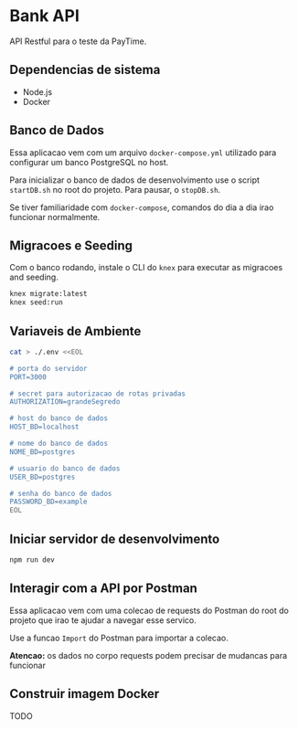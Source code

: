 # Bank API

API Restful para o teste da PayTime.

## Dependencias de sistema 

- Node.js
- Docker

## Banco de Dados

Essa aplicacao vem com um arquivo `docker-compose.yml` utilizado para configurar um banco PostgreSQL no host. 

Para inicializar o banco de dados de desenvolvimento use o script `startDB.sh` no root do projeto. Para pausar, o `stopDB.sh`.

Se tiver familiaridade com `docker-compose`, comandos do dia a dia irao funcionar normalmente.

## Migracoes e Seeding

Com o banco rodando, instale o CLI do `knex` para executar as migracoes and seeding.

```sh
knex migrate:latest
knex seed:run
```

## Variaveis de Ambiente 

```sh
cat > ./.env <<EOL

# porta do servidor
PORT=3000

# secret para autorizacao de rotas privadas
AUTHORIZATION=grandeSegredo

# host do banco de dados 
HOST_BD=localhost

# nome do banco de dados
NOME_BD=postgres

# usuario do banco de dados 
USER_BD=postgres

# senha do banco de dados
PASSWORD_BD=example
EOL
```

## Iniciar servidor de desenvolvimento

```sh
npm run dev
```

## Interagir com a API por Postman

Essa aplicacao vem com uma colecao de requests do Postman do root do projeto que irao te ajudar a navegar esse servico.

Use a funcao `Import` do Postman para importar a colecao.

**Atencao:** os dados no corpo requests podem precisar de mudancas para funcionar

## Construir imagem Docker

TODO